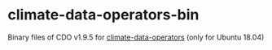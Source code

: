 # climate-data-operators-bin
Binary files of CDO v1.9.5 for [climate-data-operators](https://www.npmjs.com/package/climate-data-operators)
(only for Ubuntu 18.04)
